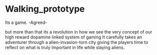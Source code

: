 # Walking_prototype
Its a game.
-Agreed-



but more than that its a revolution in how we see the very concept of our high reward dopamine linked system of gaming
It carefully takes an adventurer through a alien-invasion-torn city giving the players time to reflect on what is truly important in life while slaying aliens.
